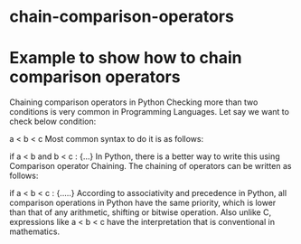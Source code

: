# chain-comparison-operators
# Example to show how to chain comparison operators



Chaining comparison operators in Python
Checking more than two conditions is very common in Programming Languages. Let say we want to check below condition:

a < b < c
Most common syntax to do it is as follows:

if a < b and b < c :
   {...}
In Python, there is a better way to write this using Comparison operator Chaining. The chaining of operators can be written as follows:

if a < b < c :
    {.....}
According to associativity and precedence in Python, all comparison operations in Python have the same priority, which is lower than that of any arithmetic, shifting or bitwise operation. Also unlike C, expressions like a < b < c have the interpretation that is conventional in mathematics.


